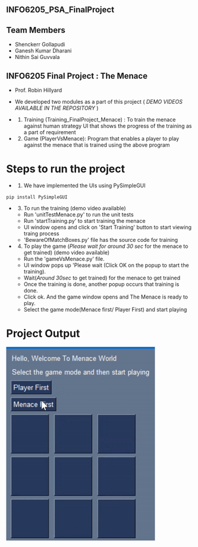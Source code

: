 ## INFO6205_PSA_FinalProject
## Team Members

- Shenckerr Gollapudi 
- Ganesh Kumar Dharani
- Nithin Sai Guvvala

## INFO6205 Final Project : The Menace
- Prof. Robin Hillyard

- We developed two modules as a part of this project ( *DEMO VIDEOS AVAILABLE IN THE REPOSITORY* )

- 1. Training (Training_FinalProject_Menace) : To train the menace against human strategy UI that shows the progress of the training as a part of requirement
- 2. Game (PlayerVsMenace): Program that enables a player to play against the menace that is trained using the above program

# Steps to run the project

- 1. We have implemented the UIs using PySimpleGUI

```
pip install PySimpleGUI
```

- 3. To run the training (demo video available)
	- Run 'unitTestMenace.py' to run the unit tests
	- Run 'startTraining.py' to start training the menace 
	- UI window opens and click on 'Start Training' button to start viewing traing process
	- 'BewareOfMatchBoxes.py' file has the source code for training


- 4. To play the game (*Please wait for around 30 sec* for the menace to get trained) (demo video available)
	- Run the 'gameVsMenace.py' file. 
	- UI window pops up 'Please wait (Click OK on the popup to start the training). 
	- Wait(*Around 30sec* to get trained) for the menace to get trained 
	- Once the training is done, another popup occurs that training is done. 
	- Click ok. And the game window opens and The Menace is ready to play.
	- Select the game mode(Menace first/ Player First) and start playing

# Project Output
![alt text](Game.gif)

